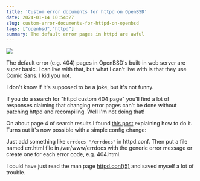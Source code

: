 ```yaml
---
title: 'Custom error documents for httpd on OpenBSD'
date: 2024-01-14 10:54:27
slug: custom-error-documents-for-httpd-on-openbsd
tags: ["openbsd","httpd"]
summary: The default error pages in httpd are awful
---
```


![](/img/2024/01/not-found.png)


The default error (e.g. 404) pages in OpenBSD's built-in web server are super basic. I can live with that, but what I can't live with is that they use Comic Sans. I kid you not.

I don't know if it's supposed to be a joke, but it's not funny.

If you do a search for "httpd custom 404 page" you'll find a lot of responses claiming that changing error pages can't be done without patching httpd and recompiling. Well I'm not doing that!

On about page 4 of search results I found [this post](https://utux.fr/article324/openbsd-httpd-comic-sans-ms) explaining how to do it. Turns out it's now possible with a simple config change:

Just add something like `errdocs "/errdocs"` in httpd.conf. Then put a file named err.html file in /var/www/errdocs with the generic error message or create one for each error code, e.g. 404.html.

I could have just read the man page [httpd.conf(5)](https://man.openbsd.org/httpd.conf.5#errdocs) and saved myself a lot of trouble.
